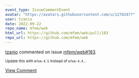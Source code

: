```yaml
---
event_type: IssueCommentEvent
avatar: "https://avatars.githubusercontent.com/u/1278247?"
user: tzanio
date: 2022-09-22
repo_name: mfem/web
html_url: https://github.com/mfem/web/pull/183
repo_url: https://github.com/mfem/web
---
```


<a href='https://github.com/tzanio' target='_blank'>tzanio</a> commented on issue <a href='https://github.com/mfem/web/pull/183' target='_blank'>mfem/web#183</a>.

<small>Update this with `mfem-4.5` instead of `mfem-4.4`...</small>

<a href='https://github.com/mfem/web/pull/183' target='_blank'>View Comment</a>